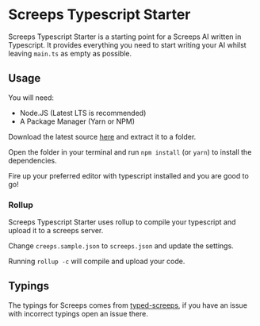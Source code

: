 # Screeps Typescript Starter

Screeps Typescript Starter is a starting point for a Screeps AI written in Typescript. It provides everything you need to start writing your AI whilst leaving `main.ts` as empty as possible.

## Usage

You will need:

 - Node.JS (Latest LTS is recommended)
 - A Package Manager (Yarn or NPM)

Download the latest source [here](https://github.com/screepers/screeps-typescript-starter/archive/v3.0.zip) and extract it to a folder.

Open the folder in your terminal and run `npm install` (or `yarn`) to install the dependencies.

Fire up your preferred editor with typescript installed and you are good to go!

### Rollup

Screeps Typescript Starter uses rollup to compile your typescript and upload it to a screeps server.

Change `creeps.sample.json` to `screeps.json` and update the settings.

Running `rollup -c` will compile and upload your code.

## Typings

The typings for Screeps comes from [typed-screeps](https://github.com/screepers/typed-screeps), if you have an issue with incorrect typings open an issue there.
